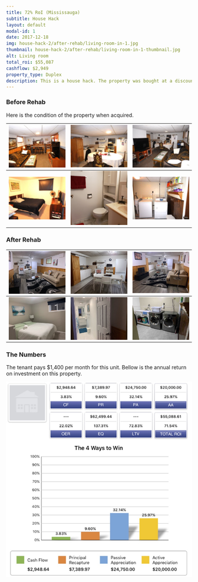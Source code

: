 ```yaml
---
title: 72% RoI (Mississauga)
subtitle: House Hack
layout: default
modal-id: 1
date: 2017-12-18
img: house-hack-2/after-rehab/living-room-in-1.jpg
thumbnail: house-hack-2/after-rehab/living-room-in-1-thumbnail.jpg
alt: Living room
total_roi: $55,087
cashflow: $2,949
property_type: Duplex
description: This is a house hack. The property was bought at a discount, rehabbed and rented out. This property has been rented out on short terms (AirBnB), and long leases.
---
```


### Before Rehab

Here is the condition of the property when acquired.

![living-room-out](img/portfolio/house-hack-2/before-rehab/W4069910_15.jpg) | ![kitchen](img/portfolio/house-hack-2/before-rehab/W4069910_16.jpg) | ![living-room-in](img/portfolio/house-hack-2/before-rehab/W4069910_17.jpg)
:-------------------------:|:-------------------------:|:-------------------------:
![bedroom](img/portfolio/house-hack-2/before-rehab/W4069910_18.jpg) | ![bathroom](img/portfolio/house-hack-2/before-rehab/bathroom.jpg)| ![laundry](img/portfolio/house-hack-2/before-rehab/W4069910_20.jpg)

### After Rehab

![living-room-in](img/portfolio/house-hack-2/after-rehab/living-room-in.jpg) | ![kitchen](img/portfolio/house-hack-2/after-rehab/kitchen.jpg) | ![living-room-in](img/portfolio/house-hack-2/after-rehab/living-room-in-1.jpg)
:-------------------------:|:-------------------------:|:-------------------------:
![bedroom](img/portfolio/house-hack-2/after-rehab/bedroom.jpg) | ![bathroom](img/portfolio/house-hack-2/after-rehab/bathroom.jpg)| ![laundry](img/portfolio/house-hack-2/after-rehab/laundry-room.jpg)

### The Numbers

The tenant pays $1,400 per month for this unit. Bellow is the annual return on investment on this property.

![the-numbers-roi](img/portfolio/house-hack-2/the-numbers.jpg)
